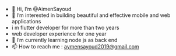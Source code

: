 - 👋 Hi, I’m @AimenSayoud
- 👀 I’m interested in building beautiful and effective mobile and web applications
- i m flutter developer for more than two years 
- web developer experience for one year
- 🌱 I’m currently learning node js as back end 
- 📫 How to reach me  : aymensayoud2019@gmail.com

<!---
AimenSayoud/AimenSayoud is a ✨ special ✨ repository because its `README.md` (this file) appears on your GitHub profile.
You can click the Preview link to take a look at your changes.
--->

